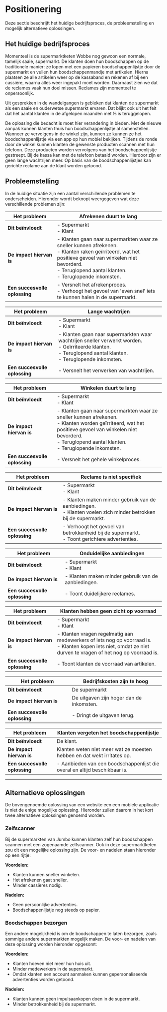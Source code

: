 # Positionering

Deze sectie beschrijft het huidige bedrijfsproces, de probleemstelling en mogelijk alternatieve oplossingen.

## Het huidige bedrijfsproces

Momenteel is de supermarktketen Wobbe nog gewoon een normale, tamelijk saaie, supermarkt. De klanten doen hun boodschappen op de traditionele manier: ze lopen met een papieren boodschappenlijstje door de supermarkt en vullen hun boodschappenmandje met artikelen. Hierna plaatsen ze alle artikelen weer op de kassaband en rekenen af bij een cassière, waarna alles weer ingepakt moet worden. Daarnaast zien we dat de reclames vaak hun doel missen. Reclames zijn momenteel te onpersoonlijk.

Uit gesprekken in de wandelgangen is gebleken dat klanten de supermarkt als een saaie en ouderwetse supermarkt ervaren. Dat blijkt ook uit het feit dat het aantal klanten in de afgelopen maanden met ⅓ is teruggelopen.

De oplossing die bedacht is moet hier verandering in bieden. Met de nieuwe aanpak kunnen klanten thuis hun boodschappenlijstje al samenstellen. Wanneer ze vervolgens in de winkel zijn, kunnen ze kunnen ze het boodschappenlijstje via een app op hun mobiel bekijken. Tijdens de ronde door de winkel kunnen klanten de gewenste producten scannen met hun telefoon. Deze producten worden vervolgens van het boodschappenlijstje gestreept. Bij de kassa kan met de telefoon betaald worden. Hierdoor
zijn er geen lange wachtrijen meer. Op basis van de boodschappenlijstjes kan gerichte reclame aan de klant worden getoond. 

## Probleemstelling

In de huidige situatie zijn een aantal verschillende problemen te onderscheiden. Hieronder wordt beknopt weergegeven wat deze verschillende problemen zijn:

| __Het probleem__              | Afrekenen duurt te lang                                                                                                                                                                                                        |
|-------------------------------|--------------------------------------------------------------------------------------------------------------------------------------------------------------------------------------------------------------------------------|
| __Dit beïnvloedt__            | - Supermarkt<br />- Klant                                                                                                                                                                                                      |
| __De impact hiervan is__      | - Klanten gaan naar supermarkten waar ze sneller kunnen afrekenen. <br />- Klanten raken geïrriteerd, wat het positieve gevoel van winkelen niet bevorderd.<br />- Teruglopend aantal klanten.<br />- Teruglopende inkomsten. |
| __Een succesvolle oplossing__ | - Versnelt het afrekenproces.<br />- Verhoogt het gevoel van 'even snel' iets te kunnen halen in de supermarkt.                                                                                                                |

| __Het probleem__              | Lange wachtrijen                                                                                                                                                         |
|-------------------------------|--------------------------------------------------------------------------------------------------------------------------------------------------------------------------|
| __Dit beïnvloedt__            | - Supermarkt<br />- Klant                                                                                                                                                |
| __De impact hiervan is__      | - Klanten gaan naar supermarkten waar wachtrijen sneller verwerkt worden.<br />- Geïrriteerde klanten.<br />- Teruglopend aantal klanten.<br />- Teruglopende inkomsten. |
| __Een succesvolle oplossing__ | - Versnelt het verwerken van wachtrijen.                                                                                                                                 |

| __Het probleem__              | Winkelen duurt te lang                                                                                                                                                                                                         |
|-------------------------------|--------------------------------------------------------------------------------------------------------------------------------------------------------------------------------------------------------------------------------|
| __Dit beïnvloedt__            | - Supermarkt<br />- Klant                                                                                                                                                                                                      |
| __De impact hiervan is__      | - Klanten gaan naar supermarkten waar ze sneller kunnen afrekenen. <br />- Klanten worden geïrriteerd, wat het positieve gevoel van winkelen niet bevorderd.<br />- Teruglopend aantal klanten.<br />- Teruglopende inkomsten. |
| __Een succesvolle oplossing__ | - Versnelt het gehele winkelproces.                                                                                                                                                                                            |

| __Het probleem__              | Reclame is niet specifiek                                                                                          |
|-------------------------------|--------------------------------------------------------------------------------------------------------------------|
| __Dit beïnvloedt__            | - Supermarkt<br />- Klant                                                                                          |
| __De impact hiervan is__      | - Klanten maken minder gebruik van de aanbiedingen.<br />- Klanten voelen zich minder betrokken bij de supermarkt. |
| __Een succesvolle oplossing__ | - Verhoogt het gevoel van betrokkenheid bij de supermarkt.<br />- Toont gerichtere advertenties.                   |

| __Het probleem__              | Onduidelijke aanbiedingen                           |
|-------------------------------|-----------------------------------------------------|
| __Dit beïnvloedt__            | - Supermarkt<br />- Klant                           |
| __De impact hiervan is__      | - Klanten maken minder gebruik van de aanbiedingen. |
| __Een succesvolle oplossing__ | - Toont duidelijkere reclames.                      |

| __Het probleem__              | Klanten hebben geen zicht op voorraad                                                                                                                             |
|-------------------------------|-------------------------------------------------------------------------------------------------------------------------------------------------------------------|
| __Dit beïnvloedt__            | - Supermarkt<br />- Klant                                                                                                                                         |
| __De impact hiervan is__      | - Klanten vragen regelmatig aan medewerkers of iets nog op voorraad is.<br />- Klanten kopen iets niet, omdat ze niet durven te vragen of het nog op voorraad is. |
| __Een succesvolle oplossing__ | - Toont klanten de voorraad van artikelen.                                                                                                                        |

| __Het probleem__              | Bedrijfskosten zijn te hoog              |
|-------------------------------|------------------------------------------|
| __Dit beïnvloedt__            | De supermarkt                            |
| __De impact hiervan is__      | De uitgaven zijn hoger dan de inkomsten. |
| __Een succesvolle oplossing__ | - Dringt de uitgaven terug.              |

| __Het probleem__              | Klanten vergeten het boodschappenlijstje                                   |
|-------------------------------|----------------------------------------------------------------------------|
| __Dit beïnvloedt__            | De klant.                                                                  |
| __De impact hiervan is__      | Klanten weten niet meer wat ze moesten hebben en dat wekt irritates op.    |
| __Een succesvolle oplossing__ | - Aanbieden van een boodschappenlijst die overal en altijd beschikbaar is. |

---

## Alternatieve oplossingen

De bovengenoemde oplossing van een website een een mobiele applicatie is niet de enige mogelijke oplossing. Hieronder zullen daarom in het kort twee alternatieve oplossingen genoemd worden.

### Zelfscanner 

Bij de supermarkten van Jumbo kunnen klanten zelf hun boodschappen scannen met een zogenaamde zelfscanner. Ook in deze supermarktketen zou dit een mogelijke oplossing zijn. De voor- en nadelen staan hieronder op een rijtje:

__Voordelen:__
- Klanten kunnen sneller winkelen.
- Het afrekenen gaat sneller.
- Minder cassières nodig.

__Nadelen:__
- Geen persoonlijke advertenties.
- Boodschappenlijstje nog steeds op papier.

### Boodschappen bezorgen

Een andere mogelijkheid is om de boodschappen te laten bezorgen, zoals sommige andere supermarkten mogelijk maken. De voor- en nadelen van deze oplossing worden hieronder opgesomt:

__Voordelen:__
- Klanten hoeven niet meer hun huis uit.
- Minder medewerkers in de supermarkt.
- Omdat klanten een account aanmaken kunnen gepersonaliseerde advertenties worden getoond.

__Nadelen:__
- Klanten kunnen geen impulsaankopen doen in de supermarkt.
- Minder betrokkenheid bij de supermarkt.


